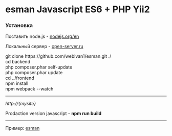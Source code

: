 # esman Javascript ES6 + PHP Yii2

<h3>Установка</h3>

<p>Поставить node.js - <a target="blank" href="https://nodejs.org/en/">nodejs.org/en</a></p>
<p>Локальный сервер - <a target="blank" href="http://open-server.ru/download/">open-server.ru</a></p>

<div>
  git clone https://github.com/webivan1/esman.git ./ <br />
  cd backend <br />
  php composer.phar self-update <br />
  php composer.phar update <br />
  cd ../frontend <br />
  npm install <br />
  npm webpack --watch
  <hr />
  <i>http://{mysite}</i>
</div>

<p>Prodaction version javascript - <b>npm run build</b></p>

<hr />

<p>Пример: <a href="http://esman.btmax.ru" target="_blank">esman</a></p>
